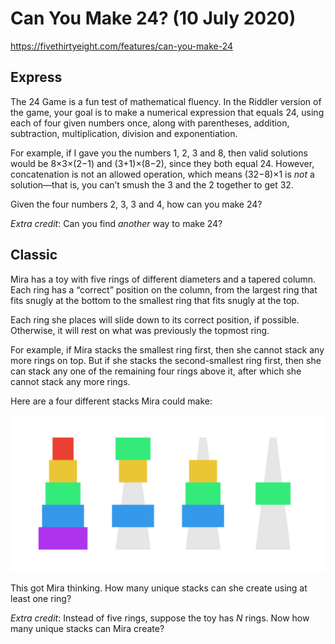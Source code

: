 # Can You Make 24? (10 July 2020)

https://fivethirtyeight.com/features/can-you-make-24

## Express

The 24 Game is a fun test of mathematical fluency.
In the Riddler version of the game, your goal is to make a numerical expression that equals 24, using each of four given numbers once, along with parentheses, addition, subtraction, multiplication, division and exponentiation.

For example, if I gave you the numbers 1, 2, 3 and 8, then valid solutions would be 8×3×(2−1) and (3+1)×(8−2), since they both equal 24.
However, concatenation is not an allowed operation, which means (32−8)×1 is *not* a solution—that is, you can’t smush the 3 and the 2 together to get 32.

Given the four numbers 2, 3, 3 and 4, how can you make 24?

*Extra credit*: Can you find *another* way to make 24?

## Classic

Mira has a toy with five rings of different diameters and a tapered column.
Each ring has a “correct” position on the column, from the largest ring that fits snugly at the bottom to the smallest ring that fits snugly at the top.

Each ring she places will slide down to its correct position, if possible.
Otherwise, it will rest on what was previously the topmost ring.

For example, if Mira stacks the smallest ring first, then she cannot stack any more rings on top.
But if she stacks the second-smallest ring first, then she can stack any one of the remaining four rings above it, after which she cannot stack any more rings.

Here are a four different stacks Mira could make:

![rings](https://github.com/kennethaw88/Riddler/blob/master/2020-07-10/rings_example.png)

This got Mira thinking. How many unique stacks can she create using at least one ring?

*Extra credit*: Instead of five rings, suppose the toy has *N* rings.
Now how many unique stacks can Mira create?

